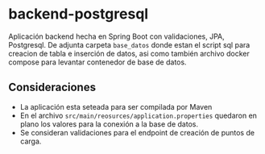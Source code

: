 # backend-postgresql 
Aplicación backend hecha en Spring Boot con validaciones, JPA, Postgresql. De adjunta carpeta `base_datos` donde estan el script sql para creacion de tabla e inserción de datos, asi como también archivo docker compose para levantar contenedor de base de datos.

## Consideraciones
- La aplicación esta seteada para ser compilada por Maven
- En el archivo `src/main/reosurces/application.properties` quedaron en plano los valores para la conexión a la base de datos.
- Se consideran validaciones para el endpoint de creación de puntos de carga.